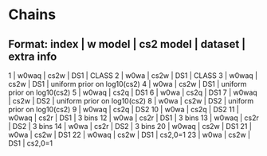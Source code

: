 # Chains
## Format: index | w model | cs2 model | dataset | extra info
1 | w0waq | cs2w | DS1 | CLASS
2 | w0wa | cs2w | DS1 | CLASS
3 | w0waq | cs2w | DS1 | uniform prior on log10(cs2)
4 | w0wa | cs2w | DS1 | uniform prior on log10(cs2)
5 | w0waq | cs2q | DS1
6 | w0wa | cs2q | DS1
7 | w0waq | cs2w | DS2 | uniform prior on log10(cs2)
8 | w0wa | cs2w | DS2 | uniform prior on log10(cs2)
9 | w0waq | cs2q | DS2
10 | w0wa | cs2q | DS2
11 | w0waq | cs2r | DS1 | 3 bins
12 | w0wa | cs2r | DS1 | 3 bins
13 | w0waq | cs2r | DS2 | 3 bins
14 | w0wa | cs2r | DS2 | 3 bins
20 | w0waq | cs2w | DS1
21 | w0wa | cs2w | DS1
22 | w0waq | cs2w | DS1 | cs2,0=1
23 | w0wa | cs2w | DS1 | cs2,0=1